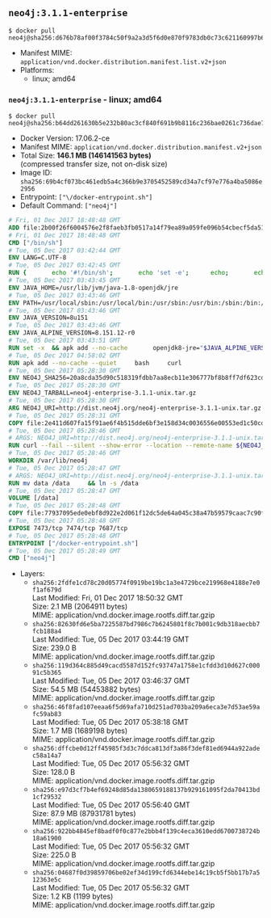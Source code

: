 ## `neo4j:3.1.1-enterprise`

```console
$ docker pull neo4j@sha256:d676b78af00f3784c50f9a2a3d5f6d0e870f9783db0c73c621160997b65c56db
```

-	Manifest MIME: `application/vnd.docker.distribution.manifest.list.v2+json`
-	Platforms:
	-	linux; amd64

### `neo4j:3.1.1-enterprise` - linux; amd64

```console
$ docker pull neo4j@sha256:b64dd261630b5e232b80ac3cf840f691b9b8116c236bae0261c736dae710ef50
```

-	Docker Version: 17.06.2-ce
-	Manifest MIME: `application/vnd.docker.distribution.manifest.v2+json`
-	Total Size: **146.1 MB (146141563 bytes)**  
	(compressed transfer size, not on-disk size)
-	Image ID: `sha256:69b4cf073bc461edb5a4c366b9e3705452589cd34a7cf97e776a4ba5086e2956`
-	Entrypoint: `["\/docker-entrypoint.sh"]`
-	Default Command: `["neo4j"]`

```dockerfile
# Fri, 01 Dec 2017 18:48:48 GMT
ADD file:2b00f26f6004576e2f8faeb3fb0517a14f79ea89a059fe096b54cbecf5da512e in / 
# Fri, 01 Dec 2017 18:48:48 GMT
CMD ["/bin/sh"]
# Tue, 05 Dec 2017 03:42:44 GMT
ENV LANG=C.UTF-8
# Tue, 05 Dec 2017 03:42:45 GMT
RUN { 		echo '#!/bin/sh'; 		echo 'set -e'; 		echo; 		echo 'dirname "$(dirname "$(readlink -f "$(which javac || which java)")")"'; 	} > /usr/local/bin/docker-java-home 	&& chmod +x /usr/local/bin/docker-java-home
# Tue, 05 Dec 2017 03:43:45 GMT
ENV JAVA_HOME=/usr/lib/jvm/java-1.8-openjdk/jre
# Tue, 05 Dec 2017 03:43:46 GMT
ENV PATH=/usr/local/sbin:/usr/local/bin:/usr/sbin:/usr/bin:/sbin:/bin:/usr/lib/jvm/java-1.8-openjdk/jre/bin:/usr/lib/jvm/java-1.8-openjdk/bin
# Tue, 05 Dec 2017 03:43:46 GMT
ENV JAVA_VERSION=8u151
# Tue, 05 Dec 2017 03:43:46 GMT
ENV JAVA_ALPINE_VERSION=8.151.12-r0
# Tue, 05 Dec 2017 03:43:51 GMT
RUN set -x 	&& apk add --no-cache 		openjdk8-jre="$JAVA_ALPINE_VERSION" 	&& [ "$JAVA_HOME" = "$(docker-java-home)" ]
# Tue, 05 Dec 2017 04:58:02 GMT
RUN apk add --no-cache --quiet     bash     curl
# Tue, 05 Dec 2017 05:28:30 GMT
ENV NEO4J_SHA256=20a8cda35d90c518319fdbb7aa8ecb11e306777bf8b8ff7df623cdb473b593a7
# Tue, 05 Dec 2017 05:28:30 GMT
ENV NEO4J_TARBALL=neo4j-enterprise-3.1.1-unix.tar.gz
# Tue, 05 Dec 2017 05:28:30 GMT
ARG NEO4J_URI=http://dist.neo4j.org/neo4j-enterprise-3.1.1-unix.tar.gz
# Tue, 05 Dec 2017 05:28:31 GMT
COPY file:2e411d607fa15f91ae6f4b515dde6bf3e158d34c0036556e00553ed1c50cd63d in /tmp/ 
# Tue, 05 Dec 2017 05:28:46 GMT
# ARGS: NEO4J_URI=http://dist.neo4j.org/neo4j-enterprise-3.1.1-unix.tar.gz
RUN curl --fail --silent --show-error --location --remote-name ${NEO4J_URI}     && echo "${NEO4J_SHA256}  ${NEO4J_TARBALL}" | sha256sum -csw -     && tar --extract --file ${NEO4J_TARBALL} --directory /var/lib     && mv /var/lib/neo4j-* /var/lib/neo4j     && rm ${NEO4J_TARBALL}
# Tue, 05 Dec 2017 05:28:46 GMT
WORKDIR /var/lib/neo4j
# Tue, 05 Dec 2017 05:28:47 GMT
# ARGS: NEO4J_URI=http://dist.neo4j.org/neo4j-enterprise-3.1.1-unix.tar.gz
RUN mv data /data     && ln -s /data
# Tue, 05 Dec 2017 05:28:47 GMT
VOLUME [/data]
# Tue, 05 Dec 2017 05:28:48 GMT
COPY file:77937095ede0ebf8d922e2d061f12dc5de64a045c38a47b59579caac7c90f6f6 in /docker-entrypoint.sh 
# Tue, 05 Dec 2017 05:28:48 GMT
EXPOSE 7473/tcp 7474/tcp 7687/tcp
# Tue, 05 Dec 2017 05:28:48 GMT
ENTRYPOINT ["/docker-entrypoint.sh"]
# Tue, 05 Dec 2017 05:28:49 GMT
CMD ["neo4j"]
```

-	Layers:
	-	`sha256:2fdfe1cd78c20d05774f0919be19bc1a3e4729bce219968e4188e7e0f1af679d`  
		Last Modified: Fri, 01 Dec 2017 18:50:32 GMT  
		Size: 2.1 MB (2064911 bytes)  
		MIME: application/vnd.docker.image.rootfs.diff.tar.gzip
	-	`sha256:82630fd6e5ba7225587bd7986c7b6245801f8c7b001c9db318aecbb7fcb188a4`  
		Last Modified: Tue, 05 Dec 2017 03:44:19 GMT  
		Size: 239.0 B  
		MIME: application/vnd.docker.image.rootfs.diff.tar.gzip
	-	`sha256:119d364c885d49cacd5587d152fc93747a1758e1cfdd3d10d627c00091c5b365`  
		Last Modified: Tue, 05 Dec 2017 03:46:37 GMT  
		Size: 54.5 MB (54453882 bytes)  
		MIME: application/vnd.docker.image.rootfs.diff.tar.gzip
	-	`sha256:46f8fad107eeaa6f5d69afa710d251ad703ba209a6eca3e7d53ae59afc59ab83`  
		Last Modified: Tue, 05 Dec 2017 05:38:18 GMT  
		Size: 1.7 MB (1689198 bytes)  
		MIME: application/vnd.docker.image.rootfs.diff.tar.gzip
	-	`sha256:dffcbe0d12ff45985f3d3c7ddca813df3a86f3def81ed6944a922adec58a14a7`  
		Last Modified: Tue, 05 Dec 2017 05:56:32 GMT  
		Size: 128.0 B  
		MIME: application/vnd.docker.image.rootfs.diff.tar.gzip
	-	`sha256:e97d3cf7b4ef69248d85da1380659188137b929161095f2da70413bd1cf29532`  
		Last Modified: Tue, 05 Dec 2017 05:56:40 GMT  
		Size: 87.9 MB (87931781 bytes)  
		MIME: application/vnd.docker.image.rootfs.diff.tar.gzip
	-	`sha256:922bb4845ef8badf0f0c877e2bbb4f139c4eca3610edd6700738724b18a61900`  
		Last Modified: Tue, 05 Dec 2017 05:56:32 GMT  
		Size: 225.0 B  
		MIME: application/vnd.docker.image.rootfs.diff.tar.gzip
	-	`sha256:04687f0d39859706be02ef34d199cfd6344ebe14c19cb5f5bb17b7a512363e5c`  
		Last Modified: Tue, 05 Dec 2017 05:56:32 GMT  
		Size: 1.2 KB (1199 bytes)  
		MIME: application/vnd.docker.image.rootfs.diff.tar.gzip
